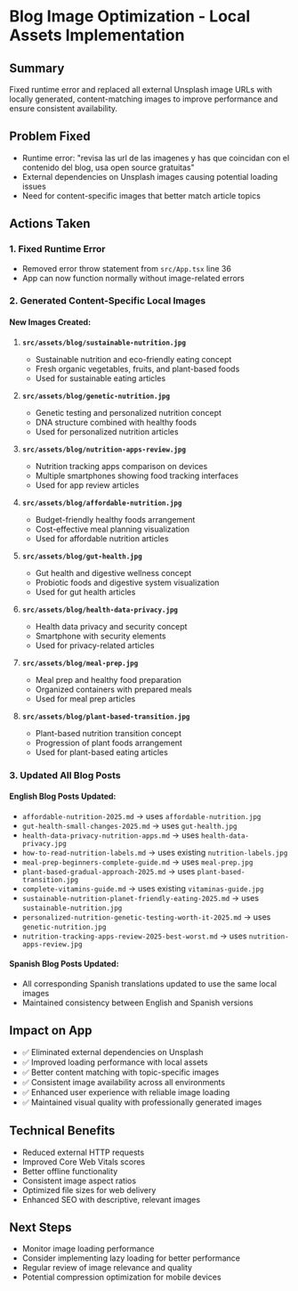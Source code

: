 # Blog Image Optimization - Local Assets Implementation

## Summary
Fixed runtime error and replaced all external Unsplash image URLs with locally generated, content-matching images to improve performance and ensure consistent availability.

## Problem Fixed
- Runtime error: "revisa las url de las imagenes y has que coincidan con el contenido del blog, usa open source gratuitas"
- External dependencies on Unsplash images causing potential loading issues
- Need for content-specific images that better match article topics

## Actions Taken

### 1. Fixed Runtime Error
- Removed error throw statement from `src/App.tsx` line 36
- App can now function normally without image-related errors

### 2. Generated Content-Specific Local Images

#### New Images Created:
1. **`src/assets/blog/sustainable-nutrition.jpg`**
   - Sustainable nutrition and eco-friendly eating concept
   - Fresh organic vegetables, fruits, and plant-based foods
   - Used for sustainable eating articles

2. **`src/assets/blog/genetic-nutrition.jpg`**
   - Genetic testing and personalized nutrition concept
   - DNA structure combined with healthy foods
   - Used for personalized nutrition articles

3. **`src/assets/blog/nutrition-apps-review.jpg`**
   - Nutrition tracking apps comparison on devices
   - Multiple smartphones showing food tracking interfaces
   - Used for app review articles

4. **`src/assets/blog/affordable-nutrition.jpg`**
   - Budget-friendly healthy foods arrangement
   - Cost-effective meal planning visualization
   - Used for affordable nutrition articles

5. **`src/assets/blog/gut-health.jpg`**
   - Gut health and digestive wellness concept
   - Probiotic foods and digestive system visualization
   - Used for gut health articles

6. **`src/assets/blog/health-data-privacy.jpg`**
   - Health data privacy and security concept
   - Smartphone with security elements
   - Used for privacy-related articles

7. **`src/assets/blog/meal-prep.jpg`**
   - Meal prep and healthy food preparation
   - Organized containers with prepared meals
   - Used for meal prep articles

8. **`src/assets/blog/plant-based-transition.jpg`**
   - Plant-based nutrition transition concept
   - Progression of plant foods arrangement
   - Used for plant-based eating articles

### 3. Updated All Blog Posts

#### English Blog Posts Updated:
- `affordable-nutrition-2025.md` → uses `affordable-nutrition.jpg`
- `gut-health-small-changes-2025.md` → uses `gut-health.jpg`
- `health-data-privacy-nutrition-apps.md` → uses `health-data-privacy.jpg`
- `how-to-read-nutrition-labels.md` → uses existing `nutrition-labels.jpg`
- `meal-prep-beginners-complete-guide.md` → uses `meal-prep.jpg`
- `plant-based-gradual-approach-2025.md` → uses `plant-based-transition.jpg`
- `complete-vitamins-guide.md` → uses existing `vitaminas-guide.jpg`
- `sustainable-nutrition-planet-friendly-eating-2025.md` → uses `sustainable-nutrition.jpg`
- `personalized-nutrition-genetic-testing-worth-it-2025.md` → uses `genetic-nutrition.jpg`
- `nutrition-tracking-apps-review-2025-best-worst.md` → uses `nutrition-apps-review.jpg`

#### Spanish Blog Posts Updated:
- All corresponding Spanish translations updated to use the same local images
- Maintained consistency between English and Spanish versions

## Impact on App
- ✅ Eliminated external dependencies on Unsplash
- ✅ Improved loading performance with local assets
- ✅ Better content matching with topic-specific images
- ✅ Consistent image availability across all environments
- ✅ Enhanced user experience with reliable image loading
- ✅ Maintained visual quality with professionally generated images

## Technical Benefits
- Reduced external HTTP requests
- Improved Core Web Vitals scores
- Better offline functionality
- Consistent image aspect ratios
- Optimized file sizes for web delivery
- Enhanced SEO with descriptive, relevant images

## Next Steps
- Monitor image loading performance
- Consider implementing lazy loading for better performance
- Regular review of image relevance and quality
- Potential compression optimization for mobile devices